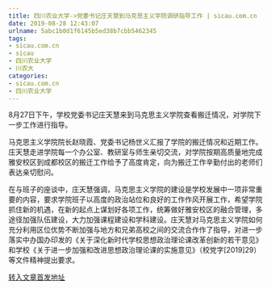 ```yaml
---
title: 四川农业大学->党委书记庄天慧到马克思主义学院调研指导工作 | sicau.com.cn
date: 2019-08-28 12:43:07
urlname: 5abc1b0d1f6145b5ed38b7cbb5462345
tags: 
- sicau.com.cn
- sicau
- 四川农业大学
- 川农大
categories:
- sicau.com.cn
- 四川农业大学
---
```



8月27日下午，学校党委书记庄天慧来到马克思主义学院查看搬迁情况，对学院下一步工作进行指导。

马克思主义学院院长赵晓霞、党委书记杨世义汇报了学院的搬迁情况和近期工作。庄天慧走进学院每一个办公室、教研室与师生亲切交流，对学院按期高质量地完成雅安校区到成都校区的搬迁工作给予了高度肯定，向为搬迁工作辛勤付出的老师们表达亲切慰问。

在与班子的座谈中，庄天慧强调，马克思主义学院的建设是学校发展中一项非常重要的内容，要求学院班子以高度的政治站位和良好的工作作风开展工作，希望学院抓住新的机遇，在新的起点上谋划好各项工作，统筹做好雅安校区的融合管理，多途径加强队伍建设，大力加强课程建设和学科建设。庄天慧对马克思主义学院如何充分利用区位优势不断加强与地方和兄弟高校之间的交流合作作了指导，对进一步落实中办国办印发的《关于深化新时代学校思想政治理论课改革创新的若干意见》和学校《关于进一步加强和改进思想政治理论课的实施意见》（校党字[2019]29）等文件精神提出要求。





[转入文章首发地址](https://news.sicau.edu.cn/info/1078/52982.htm)
